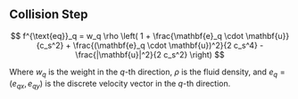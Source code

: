 ## Collision Step

$$
f^{\text{eq}}_q = w_q \rho \left( 1 + \frac{\mathbf{e}_q \cdot \mathbf{u}}{c_s^2} + \frac{(\mathbf{e}_q \cdot \mathbf{u})^2}{2 c_s^4} - \frac{|\mathbf{u}|^2}{2 c_s^2} \right)
$$

Where $w_q$ is the weight in the $q$-th direction, $\rho$ is the fluid density, and $e_q = ( e_{qx}, e_{qy} )$ is the discrete velocity vector in the $q$-th direction.
